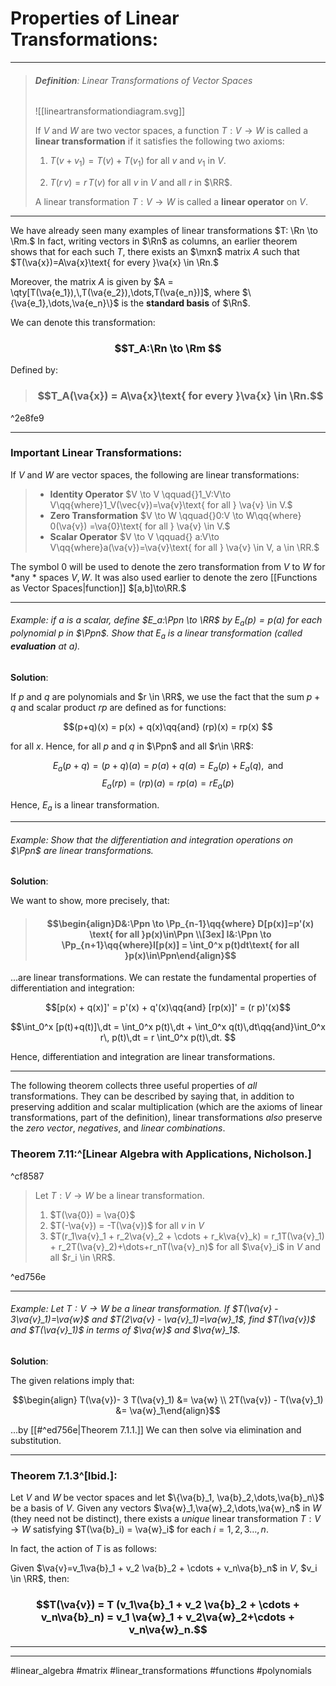 # Properties of Linear Transformations:
***

> ###### **Definition**: Linear Transformations of Vector Spaces
>![[lineartransformationdiagram.svg]]
>
>If $V$ and $W$ are two vector spaces, a function $T:V\to W$ is called a **linear transformation** if it satisfies the following two axioms:
>1. $T(v+v_1) = T(v) + T(v_1)$ for all $v$ and $v_1$ in $V$.
>
>2. $T(r\,v) = r\,T(v)$ for all $v$ in $V$ and all $r$ in $\RR$.
>
> A linear transformation $T:V\to W$ is called a **linear operator** on $V$.

***

We have already seen many examples of linear transformations $T: \Rn \to \Rm.$ In fact, writing vectors 	in $\Rn$ as columns, an earlier theorem shows that 	for each such $T$, there exists an $\mxn$ matrix $A$ such that $T(\va{x})=A\va{x}\text{ for every }\va{x} \in \Rn.$

Moreover, the matrix $A$ is given by $A = \qty[T(\va{e_1}),\,T(\va{e_2}),\dots,T(\va{e_n})]$, where $\{\va{e_1},\dots,\va{e_n}\}$ is the **standard basis** of $\Rn$.

We can denote this transformation:

 ### $$T_A:\Rn \to \Rm $$
 
Defined by:

> ### $$T_A(\va{x}) = A\va{x}\text{ for every }\va{x} \in \Rn.$$

^2e8fe9

***

### **Important Linear Transformations:**

If $V$ and $W$ are vector spaces, the following are linear transformations:
>- **Identity Operator** $V \to V \qquad{}1_V:V\to V\qq{where}1_V(\vec{v})=\va{v}\text{ for all } \va{v} \in V.$
>- **Zero Transformation** $V \to W \qquad{}0:V \to W\qq{where} 0(\va{v}) =\va{0}\text{ for all } \va{v} \in V.$
>- **Scalar Operator** $V \to V \qquad{} a:V\to V\qq{where}a(\va{v})=\va{v}\text{ for all } \va{v} \in V, a \in \RR.$

The symbol 0 will be used to denote the zero transformation from $V$ to $W$ for *any * spaces $V,W$. It was also used earlier to denote the 	zero [[Functions as Vector Spaces|function]] $[a,b]\to\RR.$

***

###### *Example*: if $a$ is a scalar, define $E_a:\Ppn \to \RR$ by $E_a(p) = p(a)$ for each polynomial $p$ in $\Ppn$. Show that $E_a$ is a *linear transformation* (called **evaluation** at $a$). 

**Solution**: 

If $p$ and $q$ are polynomials and $r \in \RR$, we use the fact that the sum $p+q$ and scalar product $rp$ are defined as for functions:

$$(p+q)(x) = p(x) + q(x)\qq{and} (rp)(x) = rp(x) $$

for all $x$. Hence, for all $p$ and $q$ in $\Ppn$ and all $r\in \RR$:

$$E_a(p+q) = (p+q)(a) = p(a) + q(a) = E_a(p) + E_a(q), \text{ and} $$
$$E_a(rp) = (rp)(a) = rp(a) =  rE_a(p)$$

Hence, $E_a$ is a linear transformation.


***
###### *Example:* Show that the differentiation and integration operations on $\Ppn$ are linear transformations. 

**Solution**: 

We want to show, more precisely, that:

> #### $$\begin{align}D&:\Ppn \to \Pp_{n-1}\qq{where} D[p(x)]=p'(x) \text{ for all }p(x)\in\Ppn \\[3ex] I&:\Ppn \to \Pp_{n+1}\qq{where}I[p(x)] = \int_0^x p(t)dt\text{ for all }p(x)\in\Ppn\end{align}$$

...are linear transformations. We can restate the fundamental properties of differentiation and integration:

$$[p(x) + q(x)]' = p'(x) + q'(x)\qq{and} [rp(x)]' = (r p)'(x)$$


$$\int_0^x [p(t)+q(t)]\,dt = \int_0^x p(t)\,dt + \int_0^x q(t)\,dt\qq{and}\int_0^x r\, p(t)\,dt = r \int_0^x p(t)\,dt. $$

Hence, differentiation and integration are linear transformations. 

***

The following theorem collects three useful properties of *all* transformations. They can be described by saying that, in addition to preserving addition and scalar multiplication (which are the axioms of linear transformations, part of the definition), linear transformations *also* preserve the *zero vector*, *negatives*, and *linear combinations*. 

### Theorem 7.11:^[Linear Algebra with Applications, Nicholson.]

^cf8587

> Let $T: V \to W$ be a linear transformation.
> 1. $T(\va{0}) = \va{0}$
> 2. $T(-\va{v}) = -T(\va{v})$ for all $v$ in $V$
> 3. $T(r_1\va{v}_1 + r_2\va{v}_2 + \cdots + r_k\va{v}_k) = r_1T(\va{v}_1) + r_2T(\va{v}_2)+\dots+r_nT(\va{v}_n)$ for all $\va{v}_i$ in $V$ and all $r_i \in \RR$.

^ed756e

***
###### Example: Let $T: V\to W$ be a linear transformation. If $T(\va{v} - 3\va{v}_1)=\va{w}$ and $T(2\va{v} - \va{v}_1)=\va{w}_1$, find $T(\va{v})$ and $T(\va{v}_1)$ in terms of $\va{w}$ and $\va{w}_1$.

**Solution**:

The given relations imply that:

$$\begin{align} T(\va{v})- 3 T(\va{v}_1) &= \va{w} \\ 2T(\va{v}) - T(\va{v}_1) &= \va{w}_1\end{align}$$


...by [[#^ed756e|Theorem 7.1.1.]] We can then solve via elimination and substitution. 



***

### Theorem 7.1.3^[Ibid.]: 
Let $V$ and $W$ be vector spaces and let $\{\va{b}_1, \va{b}_2,\dots,\va{b}_n\}$ be a basis of $V$. Given any vectors $\va{w}_1,\va{w}_2,\dots,\va{w}_n$ in $W$ (they need not be distinct), there exists a *unique* linear transformation $T:V\to W$ satisfying $T(\va{b}_i) = \va{w}_i$ for each $i = 1,2,3\dots,n$. 

In fact, the action of $T$ is as follows:

Given $\va{v}=v_1\va{b}_1 + v_2 \va{b}_2 + \cdots + v_n\va{b}_n$ in $V$, $v_i \in \RR$, then:

### $$T(\va{v}) = T (v_1\va{b}_1 + v_2 \va{b}_2 + \cdots + v_n\va{b}_n) = v_1 \va{w}_1 + v_2\va{w}_2+\cdots + v_n\va{w}_n.$$

***



***

#linear_algebra #matrix #linear_transformations #functions #polynomials 
	